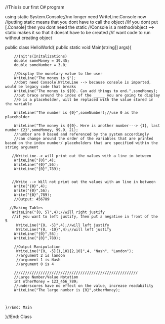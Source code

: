 //This is our first C# program

using static System.Console;//no longer need WriteLine.Console now
//putting static means that you dont have to call the object
//if you dont put [.Console] then you dont need the static
//Console is a method/object --> static makes it so that it doesnt have to be created
    //if want code to run without creating object

public class HelloWorld{
    public static void Main(string[] args){
        
        //Init's(Initalizations)
        double someMoney = 39.45;
        double someNumber = 3.0;
        
        //Display the monetary value to the user
        WriteLine("The money is $");
        //dont need Console.WriteLine --> because console is imported, would be legacy code that breaks
        WriteLine("The money is ${0}. Can add things to end.",someMoney);
        //put brace around the index of the _____ you are going to display
        //0 is a placeholder, will be replaced with the value stored in the variable
        
        WriteLine("The number is {0}",someNumber);//use 0 as the placeholder
        
        WriteLine("The money is ${0}. Here is another number---> {1}, last number {2}",someMoney, 99.9, 21);
        //number are 0 based and referenced by the system accordingly
        //can change around the order of the variables that are printed based on the index number/ placeholders that are specified within the string argument
        
       //WriteLine--> will print out the values with a line in between
        WriteLine("{0}",4);
        WriteLine("{0}",56);
        WriteLine("{0}",789);
        
       
       //Write --> Will not print out the values with an line in between
        Write("{0}",4);
        Write("{0}",56);
        Write("{0}",789);
        //Output: 456789
        
      //Making Tables
       WriteLine("{0, 5}",4);//will right justify
       //if you want to left justify, then put a negative in front of the 5
         WriteLine("{0, -5}",4);//will left justify
         WriteLine("{0, -10}",4);//will left justify
        WriteLine("{0}",56);
        WriteLine("{0}",789);
        
        //Output Manipulation
         WriteLine("{0, -5}{1,10}{2,10}",4, "Nash", "Landon");
         //argument 2 is landon
         //argument 1 is Nash
         //argument 0 is 4
        
        ////////////////////////////////////////////////////////
        //Large Number/Value Notation
        int otherMoney = 123_456_789;
        //underscores have no effect on the value, increase readability
        WriteLine("The large number is {0}",otherMoney);
        

        
    }//End: Main
}//End: Class
